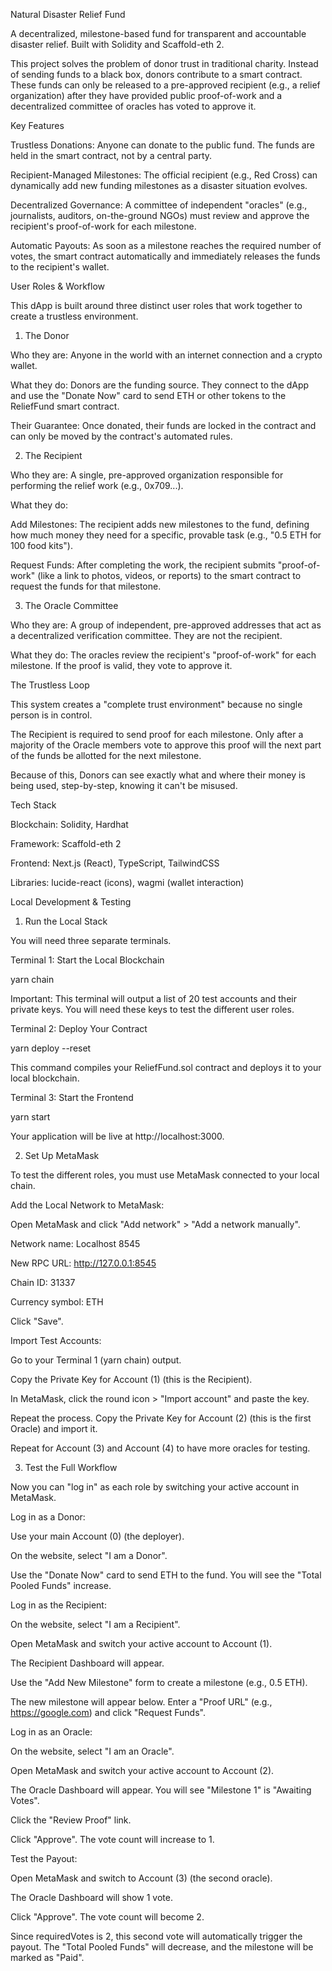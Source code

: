 Natural Disaster Relief Fund

A decentralized, milestone-based fund for transparent and accountable disaster relief. Built with Solidity and Scaffold-eth 2.

This project solves the problem of donor trust in traditional charity. Instead of sending funds to a black box, donors contribute to a smart contract. These funds can only be released to a pre-approved recipient (e.g., a relief organization) after they have provided public proof-of-work and a decentralized committee of oracles has voted to approve it.

Key Features

Trustless Donations: Anyone can donate to the public fund. The funds are held in the smart contract, not by a central party.

Recipient-Managed Milestones: The official recipient (e.g., Red Cross) can dynamically add new funding milestones as a disaster situation evolves.

Decentralized Governance: A committee of independent "oracles" (e.g., journalists, auditors, on-the-ground NGOs) must review and approve the recipient's proof-of-work for each milestone.

Automatic Payouts: As soon as a milestone reaches the required number of votes, the smart contract automatically and immediately releases the funds to the recipient's wallet.

User Roles & Workflow

This dApp is built around three distinct user roles that work together to create a trustless environment.

1. The Donor

Who they are: Anyone in the world with an internet connection and a crypto wallet.

What they do: Donors are the funding source. They connect to the dApp and use the "Donate Now" card to send ETH or other tokens to the ReliefFund smart contract.

Their Guarantee: Once donated, their funds are locked in the contract and can only be moved by the contract's automated rules.

2. The Recipient

Who they are: A single, pre-approved organization responsible for performing the relief work (e.g., 0x709...).

What they do:

Add Milestones: The recipient adds new milestones to the fund, defining how much money they need for a specific, provable task (e.g., "0.5 ETH for 100 food kits").

Request Funds: After completing the work, the recipient submits "proof-of-work" (like a link to photos, videos, or reports) to the smart contract to request the funds for that milestone.

3. The Oracle Committee

Who they are: A group of independent, pre-approved addresses that act as a decentralized verification committee. They are not the recipient.

What they do: The oracles review the recipient's "proof-of-work" for each milestone. If the proof is valid, they vote to approve it.

The Trustless Loop

This system creates a "complete trust environment" because no single person is in control.

The Recipient is required to send proof for each milestone. Only after a majority of the Oracle members vote to approve this proof will the next part of the funds be allotted for the next milestone.

Because of this, Donors can see exactly what and where their money is being used, step-by-step, knowing it can't be misused.

Tech Stack

Blockchain: Solidity, Hardhat

Framework: Scaffold-eth 2

Frontend: Next.js (React), TypeScript, TailwindCSS

Libraries: lucide-react (icons), wagmi (wallet interaction)

Local Development & Testing

1. Run the Local Stack

You will need three separate terminals.

Terminal 1: Start the Local Blockchain

yarn chain


Important: This terminal will output a list of 20 test accounts and their private keys. You will need these keys to test the different user roles.

Terminal 2: Deploy Your Contract

yarn deploy --reset


This command compiles your ReliefFund.sol contract and deploys it to your local blockchain.

Terminal 3: Start the Frontend

yarn start


Your application will be live at http://localhost:3000.

2. Set Up MetaMask

To test the different roles, you must use MetaMask connected to your local chain.

Add the Local Network to MetaMask:

Open MetaMask and click "Add network" > "Add a network manually".

Network name: Localhost 8545

New RPC URL: http://127.0.0.1:8545

Chain ID: 31337

Currency symbol: ETH

Click "Save".

Import Test Accounts:

Go to your Terminal 1 (yarn chain) output.

Copy the Private Key for Account (1) (this is the Recipient).

In MetaMask, click the round icon > "Import account" and paste the key.

Repeat the process. Copy the Private Key for Account (2) (this is the first Oracle) and import it.

Repeat for Account (3) and Account (4) to have more oracles for testing.

3. Test the Full Workflow

Now you can "log in" as each role by switching your active account in MetaMask.

Log in as a Donor:

Use your main Account (0) (the deployer).

On the website, select "I am a Donor".

Use the "Donate Now" card to send ETH to the fund. You will see the "Total Pooled Funds" increase.

Log in as the Recipient:

On the website, select "I am a Recipient".

Open MetaMask and switch your active account to Account (1).

The Recipient Dashboard will appear.

Use the "Add New Milestone" form to create a milestone (e.g., 0.5 ETH).

The new milestone will appear below. Enter a "Proof URL" (e.g., https://google.com) and click "Request Funds".

Log in as an Oracle:

On the website, select "I am an Oracle".

Open MetaMask and switch your active account to Account (2).

The Oracle Dashboard will appear. You will see "Milestone 1" is "Awaiting Votes".

Click the "Review Proof" link.

Click "Approve". The vote count will increase to 1.

Test the Payout:

Open MetaMask and switch to Account (3) (the second oracle).

The Oracle Dashboard will show 1 vote.

Click "Approve". The vote count will become 2.

Since requiredVotes is 2, this second vote will automatically trigger the payout. The "Total Pooled Funds" will decrease, and the milestone will be marked as "Paid".
